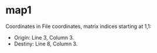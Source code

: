 # map1

Coordinates in File coordinates, matrix indices starting at 1,1:
- Origin: Line 3, Column 3.
- Destiny: Line 8, Column 3.
